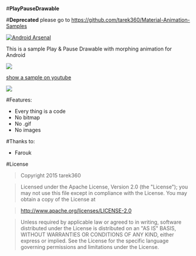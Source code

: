 #**PlayPauseDrawable**

#**Deprecated**
please go to
https://github.com/tarek360/Material-Animation-Samples


[![Android Arsenal](https://img.shields.io/badge/Android%20Arsenal-PlayPauseDrawable-brightgreen.svg?style=flat)](http://android-arsenal.com/details/3/1631)

This is a sample Play & Pause Drawable with morphing animation for Android

[![](http://s25.postimg.org/l7tmfhxy7/get_it_on_google_play.jpg)](https://play.google.com/store/apps/details?id=com.tarek360.playpausedrawable)

[show a sample on youtube](https://www.youtube.com/watch?v=UFdV7qysyZQ)



[![](https://github.com/tarek360/PlayPauseDrawable/raw/master/ezgif.com-gif-maker.gif)](https://www.youtube.com/watch?v=UFdV7qysyZQ)

#Features:
- Every thing is a code
- No bitmap
- No .gif
- No images

#Thanks to:
- Farouk


#License

>Copyright 2015 tarek360

>Licensed under the Apache License, Version 2.0 (the "License");
you may not use this file except in compliance with the License.
You may obtain a copy of the License at

>   http://www.apache.org/licenses/LICENSE-2.0

>Unless required by applicable law or agreed to in writing, software
distributed under the License is distributed on an "AS IS" BASIS,
WITHOUT WARRANTIES OR CONDITIONS OF ANY KIND, either express or implied.
See the License for the specific language governing permissions and
limitations under the License.
